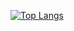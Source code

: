 [![Top Langs](https://github-readme-stats.vercel.app/api/top-langs/?username=dsyt17&layout=compact&langs_count=16&&exclude_repo=diploma-work-4&hide=pascal,html,ejs)](https://github.com/anuraghazra/github-readme-stats)
